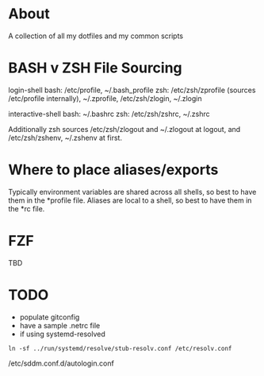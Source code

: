 # About
A collection of all my dotfiles and my common scripts

# BASH v ZSH File Sourcing
login-shell
bash: /etc/profile, ~/.bash_profile
zsh: /etc/zsh/zprofile (sources /etc/profile internally), ~/.zprofile, /etc/zsh/zlogin, ~/.zlogin

interactive-shell
bash: ~/.bashrc
zsh: /etc/zsh/zshrc, ~/.zshrc

Additionally zsh sources /etc/zsh/zlogout and ~/.zlogout at logout, and /etc/zsh/zshenv, ~/.zshenv at first.

# Where to place aliases/exports
Typically environment variables are shared across all shells, so best to have them in the *profile file.
Aliases are local to a shell, so best to have them in the *rc file.

# FZF
TBD

# TODO
- populate gitconfig
- have a sample .netrc file
- if using systemd-resolved
```
ln -sf ../run/systemd/resolve/stub-resolv.conf /etc/resolv.conf
```

/etc/sddm.conf.d/autologin.conf
